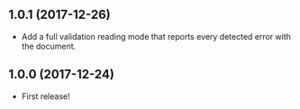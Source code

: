 ## 1.0.1 (2017-12-26)

* Add a full validation reading mode that reports every detected error with the document.

## 1.0.0 (2017-12-24)

* First release!
